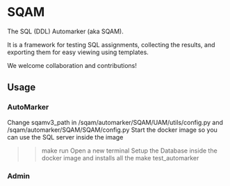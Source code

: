 # SQAM

The SQL (DDL) Automarker (aka SQAM). 

It is a framework for testing SQL assignments,
collecting the results, and exporting them for easy viewing using
templates.

We welcome collaboration and contributions!

## Usage

### AutoMarker
Change sqamv3_path in /sqam/automarker/SQAM/UAM/utils/config.py and /sqam/automarker/SQAM/SQAM/config.py
Start the docker image so you can use the SQL server inside the image
>> make run
Open a new terminal
Setup the Database inside the docker image and installs all the 
>> make test_automarker

### Admin
